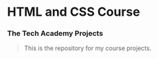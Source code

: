 # HTML and CSS Course  

### The Tech Academy Projects

>This is the repository for my course projects.
